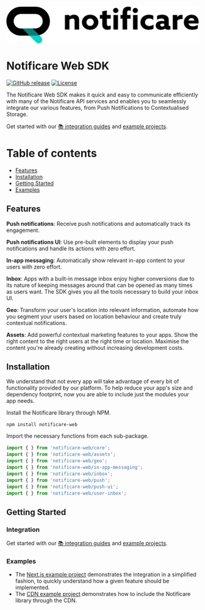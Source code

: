 [<img src="https://raw.githubusercontent.com/notificare/notificare-sdk-web/main/.assets/logo.png"/>](https://notificare.com)

# Notificare Web SDK

[![GitHub release](https://img.shields.io/github/v/release/notificare/notificare-sdk-web)](https://github.com/notificare/notificare-sdk-web/releases)
[![License](https://img.shields.io/github/license/notificare/notificare-sdk-web)](https://github.com/notificare/notificare-sdk-web/blob/main/LICENSE)

The Notificare Web SDK makes it quick and easy to communicate efficiently with many of the Notificare API services and enables you to seamlessly integrate our various features, from Push Notifications to Contextualised Storage.

Get started with our [📚 integration guides](https://docs.notifica.re/sdk/v3/html5/setup) and [example projects](#examples).


Table of contents
=================

* [Features](#features)
* [Installation](#installation)
* [Getting Started](#getting-started)
* [Examples](#examples)


## Features

**Push notifications**: Receive push notifications and automatically track its engagement.

**Push notifications UI**: Use pre-built elements to display your push notifications and handle its actions with zero effort.

**In-app messaging**: Automatically show relevant in-app content to your users with zero effort.

**Inbox**: Apps with a built-in message inbox enjoy higher conversions due to its nature of keeping messages around that can be opened as many times as users want. The SDK gives you all the tools necessary to build your inbox UI.

**Geo**: Transform your user's location into relevant information, automate how you segment your users based on location behaviour and create truly contextual notifications.

**Assets**: Add powerful contextual marketing features to your apps. Show the right content to the right users at the right time or location. Maximise the content you're already creating without increasing development costs.


## Installation

We understand that not every app will take advantage of every bit of functionality provided by our platform. To help reduce your app's size and dependency footprint, now you are able to include just the modules your app needs.

Install the Notificare library through NPM.

```shell
npm install notificare-web
```

Import the necessary functions from each sub-package.

```javascript
import { } from 'notificare-web/core';
import { } from 'notificare-web/assets';
import { } from 'notificare-web/geo';
import { } from 'notificare-web/in-app-messaging';
import { } from 'notificare-web/inbox';
import { } from 'notificare-web/push';
import { } from 'notificare-web/push-ui';
import { } from 'notificare-web/user-inbox';
```


## Getting Started

### Integration
Get started with our [📚 integration guides](https://docs.notifica.re/sdk/v3/html5/setup) and [example projects](#examples).


### Examples
- The [Next.js example project](https://github.com/Notificare/notificare-sdk-web/tree/main/apps/sample-next) demonstrates the integration in a simplified fashion, to quickly understand how a given feature should be implemented.
- The [CDN example project](https://github.com/Notificare/notificare-sdk-web/tree/main/apps/sample-static) demonstrates how to include the Notificare library through the CDN.
